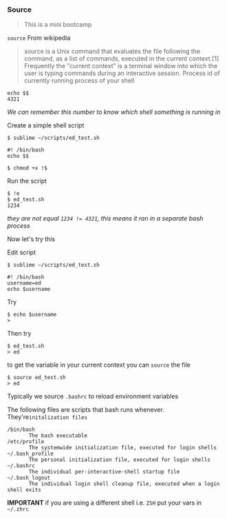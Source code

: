 ### Source 
> This is a mini bootcamp

`source` From wikipedia
>source is a Unix command that evaluates the file following the command, as a list of commands, executed in the current context.[1] Frequently the "current context" is a terminal window into which the user is typing commands during an interactive session.
Process id of currently running process of your 
shell
```
echo $$
4321
```
*We can remember this number to know which shell something is running in* 

Create a simple shell script
```
$ sublime ~/scripts/ed_test.sh
```
```
#! /bin/bash
echo $$
```
```
$ chmod +x !$
```
Run the script
```
$ !e
$ ed_test.sh
1234
```
*they are not equal `1234 != 4321`, this means it ran in a separate bash process* 

Now let's try this 

Edit script
```
$ sublime ~/scripts/ed_test.sh
```
```
#! /bin/bash
username=ed
echo $username
```
Try
```
$ echo $username
>
```
Then try
```
$ ed_test.sh
> ed
```
to get the variable in your current context you can `source` the file
```
$ source ed_test.sh
> ed
```
Typically we source `.bashrc` to reload environment variables

The following files are scripts that bash runs whenever. They're`initalization files`
```
/bin/bash
       The bash executable
/etc/profile
       The systemwide initialization file, executed for login shells
~/.bash_profile
       The personal initialization file, executed for login shells
~/.bashrc
       The individual per-interactive-shell startup file
~/.bash_logout
       The individual login shell cleanup file, executed when a login shell exits
```

**IMPORTANT** if you are using a different shell i.e. `ZSH` put your vars in `~/.zhrc`

